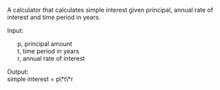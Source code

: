 A calculator that calculates simple interest given principal, annual rate of interest and time period in years.<br />

Input:<br />
<ul>
  p, principal amount<br />
  t, time period in years<br />
  r, annual rate of interest<br />
</ul>
Output:<br />
  simple interest = p\*t\*r

